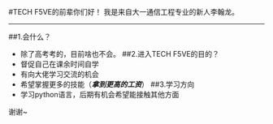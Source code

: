#TECH F5VE的前辈你们好！
我是来自大一通信工程专业的新人李翰龙。
****
##1.会什么？
* 除了高考考的，目前啥也不会。
##2.进入TECH F5VE的目的？
* 督促自己在课余时间自学
* 有向大佬学习交流的机会
* 希望掌握更多的技能（***拿到更高的工资***）
##3.学习方向
* 学习python语言，后期有机会希望能接触其他方面

谢谢~